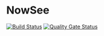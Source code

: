 # NowSee

[![Build Status](https://travis-ci.com/swsnu/swppfall2022-team6.svg?branch=main)](https://travis-ci.com/swsnu/swppfall2022-team6)
[![Quality Gate Status](https://sonarcloud.io/api/project_badges/measure?project=swsnu_swppfall2022-team6&metric=alert_status)](https://sonarcloud.io/dashboard?id=swsnu_swppfall2022-team6)
